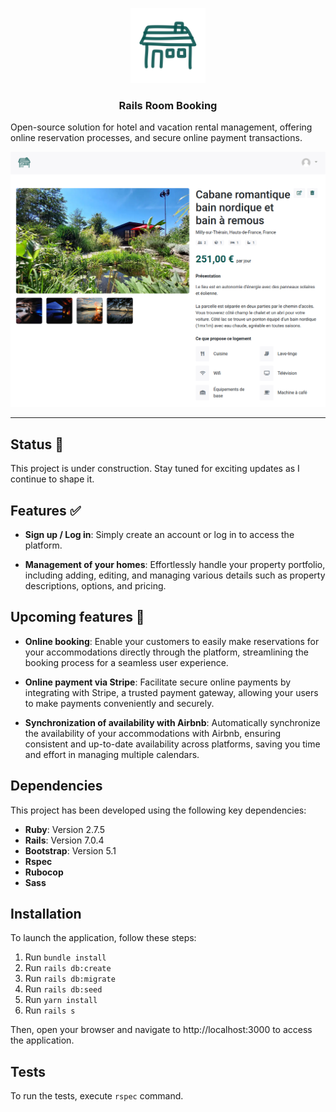 <p align="center">
  <img src="app/assets/images/logo.svg" alt="Rails Room Booking" width="120">
</p>

<h3 align="center">Rails Room Booking</h3>

Open-source solution for hotel and vacation rental management, offering online reservation processes, and secure online payment transactions.

![Screenshot](./app/assets/images/screenshot.png)

___

## Status 🚧

This project is under construction. Stay tuned for exciting updates as I continue to shape it.

## Features ✅

- **Sign up / Log in**: Simply create an account or log in to access the platform.

- **Management of your homes**: Effortlessly handle your property portfolio, including adding, editing, and managing various details such as property descriptions, options, and pricing.

## Upcoming features 🚀

- **Online booking**: Enable your customers to easily make reservations for your accommodations directly through the platform, streamlining the booking process for a seamless user experience.

- **Online payment via Stripe**: Facilitate secure online payments by integrating with Stripe, a trusted payment gateway, allowing your users to make payments conveniently and securely.

- **Synchronization of availability with Airbnb**: Automatically synchronize the availability of your accommodations with Airbnb, ensuring consistent and up-to-date availability across platforms, saving you time and effort in managing multiple calendars.

## Dependencies

This project has been developed using the following key dependencies:

- **Ruby**: Version 2.7.5
- **Rails**: Version 7.0.4
- **Bootstrap**: Version 5.1
- **Rspec**
- **Rubocop**
- **Sass**

## Installation

To launch the application, follow these steps: 

1. Run `bundle install`
2. Run `rails db:create`
3. Run `rails db:migrate`
4. Run `rails db:seed`
5. Run `yarn install`
6. Run `rails s`

Then, open your browser and navigate to http://localhost:3000 to access the application.

## Tests

To run the tests, execute `rspec` command.
